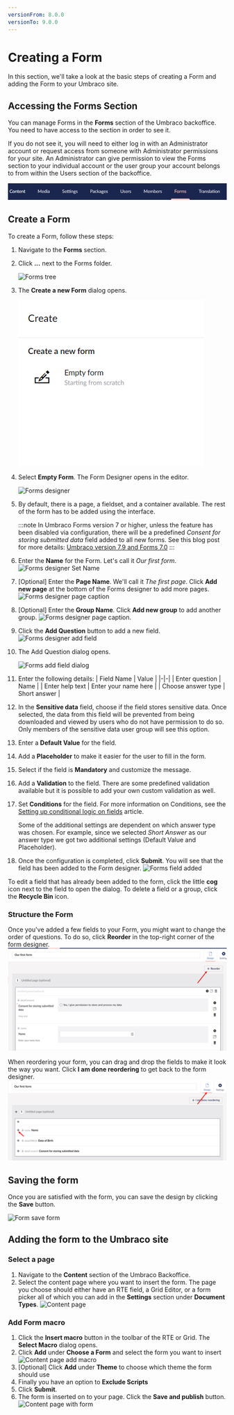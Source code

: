 ```yaml
---
versionFrom: 8.0.0
versionTo: 9.0.0
---
```


# Creating a Form

In this section, we'll take a look at the basic steps of creating a Form and adding the Form to your Umbraco site.

## Accessing the Forms Section

You can manage Forms in the **Forms** section of the Umbraco backoffice. You need to have access to the section in order to see it.

If you do not see it, you will need to either log in with an Administrator account or request access from someone with Administrator permissions for your site. An Administrator can give permission to view the Forms section to your individual account or the user group your account belongs to from within the Users section of the backoffice.

![Forms Section](images/FormsSectionV9.png)

## Create a Form

To create a Form, follow these steps:

1. Navigate to the **Forms** section.
2. Click **...** next to the Forms folder.

    ![Forms tree](images/FormsTree.png)
3. The **Create a new Form** dialog opens.

    ![Forms create dialog](images/FormsCreateDialogV9.png)
4. Select **Empty Form**. The Form Designer opens in the editor.

    ![Forms designer](images/FormDesignerStartV8.png)
5. By default, there is a page, a fieldset, and a container available. The rest of the form has to be added using the interface.

    :::note
    In Umbraco Forms version 7 or higher, unless the feature has been disabled via configuration, there will be a predefined *Consent for storing submitted data* field added to all new forms.
    See this blog post for more details: [Umbraco version 7.9 and Forms 7.0](https://umbraco.com/blog/umbraco-version-79-and-forms-70-is-out/)
    :::

6. Enter the **Name** for the Form. Let's call it _Our first form_.
    ![Forms designer Set Name](images/FormDesignerFormNameV8.png)
7. [Optional] Enter the **Page Name**. We'll call it _The first page_. Click **Add new page** at the bottom of the Forms designer to add more pages.
    ![Forms designer page caption](images/FormDesignerPageCaptionV8.png)
8. [Optional] Enter the **Group Name**. Click **Add new group** to add another group.
    ![Forms designer page caption](images/FormDesignerPageGroupV8.png).
9. Click the **Add Question** button to add a new field.
    ![Forms designer add field](images/FormDesignerAddFieldV8.png)
10. The Add Question dialog opens.

    ![Forms add field dialog](images/FormDesignerAddFieldDialogV8.png)
11. Enter the following details:
    | Field Name | Value |
    |-|-|
    | Enter question | Name |
    | Enter help text | Enter your name here |
    | Choose answer type | Short answer |

12. In the **Sensitive data** field, choose if the field stores sensitive data. Once selected, the data from this field will be prevented from being downloaded and viewed by users who do not have permission to do so. Only members of the sensitive data user group will see this option.
13. Enter a **Default Value** for the field.
14. Add a **Placeholder** to make it easier for the user to fill in the form.
15. Select if the field is **Mandatory** and customize the message.
16. Add a **Validation** to the field. There are some predefined validation available but it is possible to add your own custom validation as well.
17. Set **Conditions** for the field. For more information on Conditions, see the [Setting up conditional logic on fields](Conditional-Logic) article.

    Some of the additional settings are dependent on which answer type was chosen. For example, since we selected *Short Answer* as our answer type we got two additional settings (Default Value and Placeholder).
18. Once the configuration is completed, click **Submit**. You will see that the field has been added to the Form designer.
    ![Forms field added](images/FormDesignerFieldAddedV8.png)

To edit a field that has already been added to the form, click the little **cog** icon next to the field to open the dialog. To delete a field or a group, click the **Recycle Bin** icon.

### Structure the Form

Once you've added a few fields to your Form, you might want to change the order of questions. To do so, click **Reorder** in the top-right corner of the form designer.
![Reorder Form](images/Reorder_Form.png)

When reordering your form, you can drag and drop the fields to make it look the way you want. Click **I am done reordering** to get back to the form designer.
![Reorder Form](images/Reorder_Form_1.png)

## Saving the form

Once you are satisfied with the form, you can save the design by clicking the **Save** button.

![Form save form](images/FormDesignerSaveV8.png)

## Adding the form to the Umbraco site

### Select a page

1. Navigate to the **Content** section of the Umbraco Backoffice.
2. Select the content page where you want to insert the form. The page you choose should either have an RTE field, a Grid Editor, or a form picker all of which you can add in the **Settings** section under **Document Types**.
    ![Content page](images/ContentExamples.png)

### Add Form macro

1. Click the **Insert macro** button in the toolbar of the RTE or Grid. The **Select Macro** dialog opens.
2. Click **Add** under **Choose a Form** and select the form you want to insert
    ![Content page add macro](images/ContentPageAddMacroDialog.png)
3. [Optional] Click **Add** under **Theme** to choose which theme the form should use
4. Finally you have an option to **Exclude Scripts**
5. Click **Submit**.
6. The form is inserted on to your page. Click the **Save and publish** button.
    ![Content page with form](images/ContentExamplesWithForm.png)
